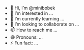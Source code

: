 - 👋 Hi, I’m @minibobek
- 👀 I’m interested in ...
- 🌱 I’m currently learning ...
- 💞️ I’m looking to collaborate on ...
- 📫 How to reach me ...
- 😄 Pronouns: ...
- ⚡ Fun fact: ...

<!---
minibobek/minibobek is a ✨ special ✨ repository because its `README.md` (this file) appears on your GitHub profile.
You can click the Preview link to take a look at your changes.
--->
